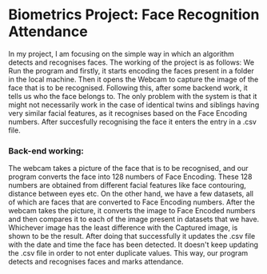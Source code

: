 # Biometrics Project: Face Recognition Attendance
In my project, I am focusing on the simple way in which an algorithm detects and recognises faces. The working of the project is as follows:
We Run the program and firstly, it starts encoding the faces present in a folder in the local machine. Then it opens the Webcam to capture the image of the face that is to be recognised. Following this, after some backend work, it tells us who the face belongs to. The only problem with the system is that it might not necessarily work in the case of identical twins and siblings having very similar facial features, as it recognises based on the Face Encoding numbers. After succesfully recognising the face it enters the entry in a .csv file.
### Back-end working:
The webcam takes a picture of the face that is to be recognised, and our program converts the face into 128 numbers of Face Encoding. These 128 numbers are obtained from different facial features like face contouring, distance between eyes etc.
On the other hand, we have a few datasets, all of which are faces that are converted to Face Encoding numbers. 
After the webcam takes the picture, it converts the image to Face Encoded numbers and then compares it to each of the image present in datasets that we have. Whichever image has the least difference with the Captured image, is shown to be the result. After doing that successfully it updates the .csv file with the date and time the face has been detected. It doesn't keep updating the .csv file in order to not enter duplicate values.
This way, our program detects and recognises faces and marks attendance.
